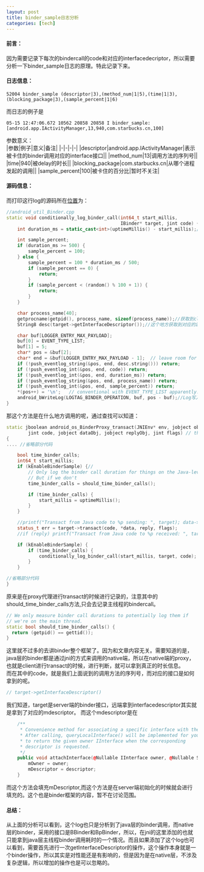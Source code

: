 ```yaml
---
layout: post
title: binder_sample日志分析
categories: [tech]
---
```

#### 前言：
因为需要记录下每次的bindercall的code和对应的interfacedecriptor，所以需要分析一下binder_sample日志的原理。特此记录下来。
#### 日志信息：
```
52004 binder_sample (descriptor|3),(method_num|1|5),(time|1|3),(blocking_package|3),(sample_percent|1|6)
```
而日志的例子是
```
05-15 12:47:06.672 10562 20858 20858 I binder_sample: [android.app.IActivityManager,13,940,com.starbucks.cn,100]
```
参数意义：  
|参数|例子|意义|备注|
|-|-|-|-|
|descriptor|android.app.IActivityManager|表示被卡住的binder调用对应的interface接口||
|method_num|13|调用方法的序列号||
|time|940|被delay的时长||
|blocking_package|com.starbucks.cn|从哪个进程发起的调用||
|sample_percent|100|被卡住的百分比|暂时不关注|

#### 源码信息：
而打印这行log的源码所在[位置](http://androidxref.com/9.0.0_r3/xref/frameworks/base/core/jni/android_util_Binder.cpp#1194)为：
```cpp
//android_util_Binder.cpp
static void conditionally_log_binder_call(int64_t start_millis,
                                          IBinder* target, jint code) {
    int duration_ms = static_cast<int>(uptimeMillis() - start_millis);//获取到时长

    int sample_percent;
    if (duration_ms >= 500) {
        sample_percent = 100;
    } else {
        sample_percent = 100 * duration_ms / 500;
        if (sample_percent == 0) {
            return;
        }
        if (sample_percent < (random() % 100 + 1)) {
            return;
        }
    }

    char process_name[40];
    getprocname(getpid(), process_name, sizeof(process_name));//获取到client的进程名
    String8 desc(target->getInterfaceDescriptor());//这个地方获取到对应的interface调用接口

    char buf[LOGGER_ENTRY_MAX_PAYLOAD];
    buf[0] = EVENT_TYPE_LIST;
    buf[1] = 5;
    char* pos = &buf[2];
    char* end = &buf[LOGGER_ENTRY_MAX_PAYLOAD - 1];  // leave room for final \n
    if (!push_eventlog_string(&pos, end, desc.string())) return;
    if (!push_eventlog_int(&pos, end, code)) return;
    if (!push_eventlog_int(&pos, end, duration_ms)) return;
    if (!push_eventlog_string(&pos, end, process_name)) return;
    if (!push_eventlog_int(&pos, end, sample_percent)) return;
    *(pos++) = '\n';   // conventional with EVENT_TYPE_LIST apparently.
    android_bWriteLog(LOGTAG_BINDER_OPERATION, buf, pos - buf);//Log写入到日志中。
}
```
那这个方法是在什么地方调用的呢，通过查找可以知道：  
```CPP
static jboolean android_os_BinderProxy_transact(JNIEnv* env, jobject obj,
        jint code, jobject dataObj, jobject replyObj, jint flags) // throws RemoteException
{
.... //省略部分代码

    bool time_binder_calls;
    int64_t start_millis;
    if (kEnableBinderSample) {//
        // Only log the binder call duration for things on the Java-level main thread.
        // But if we don't
        time_binder_calls = should_time_binder_calls();

        if (time_binder_calls) {
            start_millis = uptimeMillis();
        }
    }

    //printf("Transact from Java code to %p sending: ", target); data->print();
    status_t err = target->transact(code, *data, reply, flags);
    //if (reply) printf("Transact from Java code to %p received: ", target); reply->print();

    if (kEnableBinderSample) {
        if (time_binder_calls) {
            conditionally_log_binder_call(start_millis, target, code);
        }
    }

//省略部分代码
}
```
原来是在proxy代理进行transact的时候进行记录的，注意其中的should_time_binder_calls方法,只会去记录主线程的bindercall。
```CPP
// We only measure binder call durations to potentially log them if
// we're on the main thread.
static bool should_time_binder_calls() {
  return (getpid() == gettid());
}
```
这里就不过多的去讲binder整个框架了。因为和文章内容无关。需要知道的是，java层的binder都是通过jni的方式来调用的native端，所以在native端的proxy，也就是client进行transact的时候，进行判断，就可以拿到真正的时长信息。  
而在其中的code，就是我们上面说到的调用方法的序列号，而对应的接口是如何拿到的呢。  
```CPP
// target->getInterfaceDescriptor()
```
我们知道，target是server端的binder接口，远端拿到interfacedescriptor其实就是拿到了对应的mdescriptor。
而这个mdescriptor是在
```CPP
    /**
     * Convenience method for associating a specific interface with the Binder.
     * After calling, queryLocalInterface() will be implemented for you
     * to return the given owner IInterface when the corresponding
     * descriptor is requested.
     */
    public void attachInterface(@Nullable IInterface owner, @Nullable String descriptor) {
        mOwner = owner;
        mDescriptor = descriptor;
    }
```
而这个方法会填充mDescriptor,而这个方法是在server端初始化的时候就会进行填充的。这个也是binder框架的内容，暂不在讨论范围。
#### 总结：
从上面的分析可以看到，这个log也只是分析到了java层的binder调用，而native层的binder，采用的接口是BBinder和BpBinder，所以，在jni的这里添加的也就只能拿到java层主线程binder调用耗时的一个情况。而且如果添加了这个log也可以看到，需要首先进行一次getInterfaceDescriptor的操作，这个操作本身就是一个binder操作，所以其实是对性能还是有影响的，但是因为是在native层，不涉及复杂逻辑，所以增加的操作也是可以忽略的。